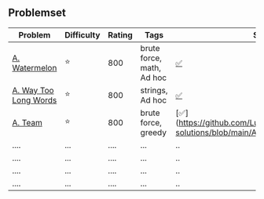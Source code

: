 ## Problemset
 | Problem      |  Difficulty | Rating |Tags| Solution |
|-------------|------|--------|------------|------------------|
 |[A. Watermelon](https://codeforces.com/contest/4/problem/A)|:star:| 800| brute force, math, Ad hoc| [:white_check_mark:](https://github.com/LuizIgnacio2002/codeforces-solutions/blob/main/A/A.%20Watermelon.cpp)|
|[A. Way Too Long Words](https://codeforces.com/contest/71/problem/A)    |:star: | 800    | strings, Ad hoc   | [:white_check_mark:](https://github.com/LuizIgnacio2002/codeforces-solutions/blob/main/A/A.%20Way%20Too%20Long%20Words.cpp)      |
|[A. Team](https://codeforces.com/contest/231/problem/A)      | :star: |800       | brute force, greedy   |[:white_check_mark:] (https://github.com/LuizIgnacio2002/codeforces-solutions/blob/main/A/A.%20Team.cpp)        |
| ....      | ...  | ....      | ...    |..           |
| ....      | ...  | ....      | ...    |..           |
| ....      | ...  | ....      | ...    |..           |
| ....      | ...  | ....      | ...    |..           |



